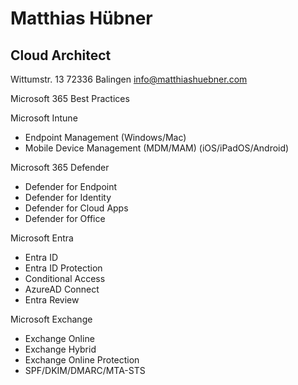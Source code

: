 # Matthias Hübner
## Cloud Architect
Wittumstr. 13
72336 Balingen
info@matthiashuebner.com


Microsoft 365 Best Practices 

Microsoft Intune
- Endpoint Management (Windows/Mac)
- Mobile Device Management (MDM/MAM) (iOS/iPadOS/Android)

Microsoft 365 Defender       
- Defender for Endpoint
- Defender for Identity
- Defender for Cloud Apps
- Defender for Office

Microsoft Entra
- Entra ID
- Entra ID Protection
- Conditional Access
- AzureAD Connect
- Entra Review

Microsoft Exchange
- Exchange Online
- Exchange Hybrid
- Exchange Online Protection
- SPF/DKIM/DMARC/MTA-STS
